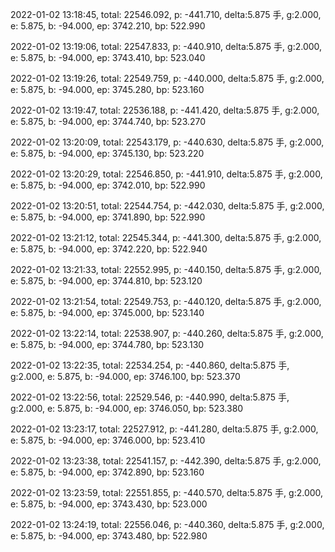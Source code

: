 2022-01-02 13:18:45, total: 22546.092, p: -441.710, delta:5.875 手, g:2.000, e: 5.875, b: -94.000, ep: 3742.210, bp: 522.990

2022-01-02 13:19:06, total: 22547.833, p: -440.910, delta:5.875 手, g:2.000, e: 5.875, b: -94.000, ep: 3743.410, bp: 523.040

2022-01-02 13:19:26, total: 22549.759, p: -440.000, delta:5.875 手, g:2.000, e: 5.875, b: -94.000, ep: 3745.280, bp: 523.160

2022-01-02 13:19:47, total: 22536.188, p: -441.420, delta:5.875 手, g:2.000, e: 5.875, b: -94.000, ep: 3744.740, bp: 523.270

2022-01-02 13:20:09, total: 22543.179, p: -440.630, delta:5.875 手, g:2.000, e: 5.875, b: -94.000, ep: 3745.130, bp: 523.220

2022-01-02 13:20:29, total: 22546.850, p: -441.910, delta:5.875 手, g:2.000, e: 5.875, b: -94.000, ep: 3742.010, bp: 522.990

2022-01-02 13:20:51, total: 22544.754, p: -442.030, delta:5.875 手, g:2.000, e: 5.875, b: -94.000, ep: 3741.890, bp: 522.990

2022-01-02 13:21:12, total: 22545.344, p: -441.300, delta:5.875 手, g:2.000, e: 5.875, b: -94.000, ep: 3742.220, bp: 522.940

2022-01-02 13:21:33, total: 22552.995, p: -440.150, delta:5.875 手, g:2.000, e: 5.875, b: -94.000, ep: 3744.810, bp: 523.120

2022-01-02 13:21:54, total: 22549.753, p: -440.120, delta:5.875 手, g:2.000, e: 5.875, b: -94.000, ep: 3745.000, bp: 523.140

2022-01-02 13:22:14, total: 22538.907, p: -440.260, delta:5.875 手, g:2.000, e: 5.875, b: -94.000, ep: 3744.780, bp: 523.130

2022-01-02 13:22:35, total: 22534.254, p: -440.860, delta:5.875 手, g:2.000, e: 5.875, b: -94.000, ep: 3746.100, bp: 523.370

2022-01-02 13:22:56, total: 22529.546, p: -440.990, delta:5.875 手, g:2.000, e: 5.875, b: -94.000, ep: 3746.050, bp: 523.380

2022-01-02 13:23:17, total: 22527.912, p: -441.280, delta:5.875 手, g:2.000, e: 5.875, b: -94.000, ep: 3746.000, bp: 523.410

2022-01-02 13:23:38, total: 22541.157, p: -442.390, delta:5.875 手, g:2.000, e: 5.875, b: -94.000, ep: 3742.890, bp: 523.160

2022-01-02 13:23:59, total: 22551.855, p: -440.570, delta:5.875 手, g:2.000, e: 5.875, b: -94.000, ep: 3743.430, bp: 523.000

2022-01-02 13:24:19, total: 22556.046, p: -440.360, delta:5.875 手, g:2.000, e: 5.875, b: -94.000, ep: 3743.480, bp: 522.980
